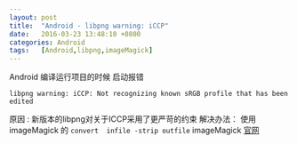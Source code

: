 ```yaml
---
layout: post
title:  "Android - libpng warning: iCCP"
date:   2016-03-23 13:48:10 +0800
categories: Android
tags:	[Android,libpng,imageMagick]
---
```

Android 编译运行项目的时候 启动报错

```
libpng warning: iCCP: Not recognizing known sRGB profile that has been edited
```

原因 : 新版本的libpng对关于ICCP采用了更严苛的约束
解决办法： 使用imageMagick 的 `convert  infile -strip outfile`
imageMagick [官网](http://www.imagemagick.org/script/binary-releases.php)